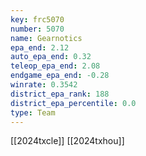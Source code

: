 ```yaml
---
key: frc5070
number: 5070
name: Gearnotics
epa_end: 2.12
auto_epa_end: 0.32
teleop_epa_end: 2.08
endgame_epa_end: -0.28
winrate: 0.3542
district_epa_rank: 188
district_epa_percentile: 0.0
type: Team
---
```

[[2024txcle]]
[[2024txhou]]
